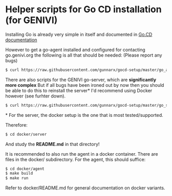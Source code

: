 Helper scripts for Go CD installation (for GENIVI)
=================================================

Installing Go is already very simple in itself and documented in
[Go.CD documentation](https://www.go.cd/documentation/user/current/installation/index.html)

However to get a go-agent installed and configured for contacting go.genivi.org
the following is all that should be needed: (Please report any bugs)

```bash
$ curl https://raw.githubusercontent.com/gunnarx/gocd-setup/master/go_agent_install.sh | bash
```

There are also scripts for the GENIVI go-server, which are **significantly more complex**
But if all bugs have been ironed out by now then you should be able to do
this to reinstall the server\*
I'd recommend using Docker however (see furhter down).

```bash
$ curl https://raw.githubusercontent.com/gunnarx/gocd-setup/master/go_server_install.sh | bash
```

\* For the server, the docker setup is the one that is most tested/supported.

Therefore:
```bash
$ cd docker/server
```

And study the **README.md** in that directory!

It is recommended to also run the agent in a docker container.  There are
files in the docker/ subdirectory.  For the agent, this should suffice:

```bash
$ cd docker/agent
$ make build
$ make run
```

Refer to docker/README.md for general documentation on docker variants.

